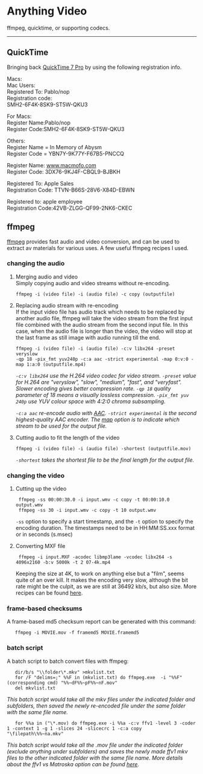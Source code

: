 # Anything Video
ffmpeg, quicktime, or supporting codecs.
_____

## QuickTime
Bringing back [QuickTime 7 Pro](http://techdechdude.blogspot.com/2010/06/or-any-other-version-entering-your.html) by using the following registration info. 

Macs:<br>
Mac Users:<br>
Registered To: Pablo/nop<br>
Registration code:<br>
SMH2-6F4K-8SK9-ST5W-QKU3<br>

For Macs:<br>
Register Name:Pablo/nop<br>
Register Code:SMH2-6F4K-8SK9-ST5W-QKU3<br>

Others:<br>
Register Name = In Memory of Abysm<br>
Register Code = YBN7Y-9K77Y-F67B5-PNCCQ<br>

Register Name: www.macmofo.com<br>
Register Code: 3DX76-9KJ4F-CBQL9-BJBKH<br>

Registered To: Apple Sales<br>
Registration Code: TTVN-B66S-28V6-X84D-EBWN<br>

Registered to: apple employee<br>
Registration Code:42VB-ZLGG-QF99-2NK6-CKEC<br>

## ffmpeg
[ffmpeg](https://ffmpeg.org/documentation.html) provides fast audio and video conversion, and can be used to extract av materials for various uses. A few useful ffmpeg recipes I used.

### changing the audio
1. Merging audio and video <br>
 Simply copying audio and video streams without re-encoding.
 
       ffmpeg -i (video file) -i (audio file) -c copy (outputfile)

2. Replacing audio stream with re-encoding <br>
 If the input video file has audio track which needs to be replaced by another audio file, ffmpeg will take the video stream from the first input file combined with the audio stream from the second input file. In this case, when the audio file is longer than the video, the video will stop at the last frame as still image with audio running till the end.

       ffmpeg -i (video file) -i (audio file) -c:v libx264 -preset veryslow 
       -qp 18 -pix_fmt yuv240p -c:a aac -strict experimental -map 0:v:0 -map 1:a:0 (outputfile.mp4)
    
    *``-c:v libx264`` use the H.264 video codec for video stream. ``-preset`` value for H.264 are "veryslow", "slow", "medium", "fast", and "veryfast". Slower encoding gives better compression rate. ``-qp 18`` quality parameter of 18 means a visually lossless compression. ``-pix_fmt yuv 240p`` use YUV colour space with 4:2:0 chroma subsampling.* <br>
    
    *``-c:a aac`` re-encode audio with [AAC](https://trac.ffmpeg.org/wiki/Encode/AAC). ``-strict experimental`` is the second highest-quality AAC encoder. The [map](https://trac.ffmpeg.org/wiki/Map) option is to indicate which stream to be used for the output file.*
  
3. Cutting audio to fit the length of the video <br>

       ffmpeg -i (video file) -i (audio file) -shortest (outputfile.mov)
  
    *``-shortest`` takes the shortest file to be the final length for the output file.*
    
### changing the video
1. Cutting up the video

        ffmpeg -ss 00:00:30.0 -i input.wmv -c copy -t 00:00:10.0 output.wmv
        ffmpeg -ss 30 -i input.wmv -c copy -t 10 output.wmv

    ``-ss`` option to specify a start timestamp, and the ``-t`` option to specify the encoding duration. The timestamps need to be in HH:MM:SS.xxx format or in seconds (s.msec)

2. Converting MXF file

        ffmpeg -i input.MXF -acodec libmp3lame -vcodec libx264 -s 4096x2160 -b:v 5000k -t 2 07-4k.mp4 
        
    Keeping the size at 4K, to work on anything else but a "film", seems quite of an over kill. It makes the encoding very slow, although the bit rate might be the culpit, as we are still at 36492 kb/s, but also size. More recipes can be found [here](http://oooooooooo.io/index.php/Convert_MXF_files_with_ffmpeg).

### frame-based checksums
A frame-based md5 checksum report can be generated with this command: 

       ffmpeg -i MOVIE.mov -f framemd5 MOVIE.framemd5

### batch script
A batch script to batch convert files with ffmpeg:

       dir/b/s "\\folder\*.mkv" >mkvlist.txt
       for /F "delims=;" %%F in (mkvlist.txt) do ffmpeg.exe  -i "%%F" (corresponding cmd) "%%~dF%%~pF%%~nF.mov"
       del mkvlist.txt
   
   *This batch script would take all the mkv files under the indicated folder and subfolders, then saved the newly re-encoded file under the same folder with the same file name.*
   
       for %%a in ("\*.mov) do ffmpeg.exe -i %%a -c:v ffv1 -level 3 -coder 1 -context 1 -g 1 -slices 24 -slicecrc 1 -c:a copy "\filepath\%%~na.mkv"
       
   *This batch script would take all the .mov file under the indicated folder (exclude anything under subfolders) and saves the newly made ffv1 mkv files to the other indicated folder with the same file name. More details about the ffv1 vs Matroska option can be found [here](https://avpres.net/FFmpeg/im_MKV.html).*

